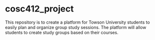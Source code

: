 # cosc412_project
This repository is to create a platform for Towson University students to easily plan and organize group study sessions. The platform will allow students to create study groups based on their courses. 
